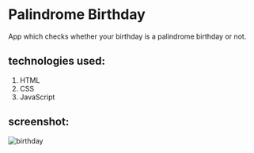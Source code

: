 # Palindrome Birthday

App which checks whether your birthday is a palindrome birthday or not.

## technologies used:

1. HTML
2. CSS
3. JavaScript

## screenshot:

![birthday](https://raw.githubusercontent.com/malaykhakhar/Screnshot-for-neog/main/palindrome.png?token=APORBJ5VHACZDIVLLNGHLXTBFJMPI)
